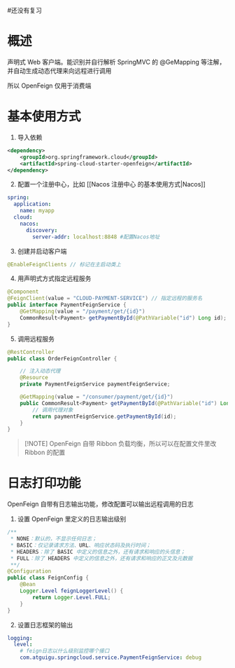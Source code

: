 #还没有复习 

# 概述

声明式 Web 客户端。能识别并自行解析 SpringMVC 的 @GeMapping 等注解，并自动生成动态代理来向远程进行调用

所以 OpenFeign 仅用于消费端


# 基本使用方式

1. 导入依赖

```xml
<dependency>
    <groupId>org.springframework.cloud</groupId>
    <artifactId>spring-cloud-starter-openfeign</artifactId>
</dependency>
```

2. 配置一个注册中心，比如 [[Nacos 注册中心 的基本使用方式|Nacos]]

```yml
spring:
  application:
    name: myapp
  cloud:
    nacos:
      discovery:
        server-addr: localhost:8848 #配置Nacos地址
```

3. 创建并启动客户端

```java
@EnableFeignClients // 标记在主启动类上
```

4. 用声明式方式指定远程服务

```java
@Component
@FeignClient(value = "CLOUD-PAYMENT-SERVICE") // 指定远程的服务名
public interface PaymentFeignService {
    @GetMapping(value = "/payment/get/{id}")
    CommonResult<Payment> getPaymentById(@PathVariable("id") Long id);
}
```

5. 调用远程服务

```java
@RestController
public class OrderFeignController {

	// 注入动态代理
    @Resource
    private PaymentFeignService paymentFeignService;

    @GetMapping(value = "/consumer/payment/get/{id}")
    public CommonResult<Payment> getPaymentById(@PathVariable("id") Long id) {
	    // 调用代理对象
        return paymentFeignService.getPaymentById(id);
    }
}

```


> [!NOTE] OpenFeign 自带 Ribbon 负载均衡，所以可以在配置文件里改 Ribbon 的配置


# 日志打印功能

OpenFeign 自带有日志输出功能，修改配置可以输出远程调用的日志

1. 设置 OpenFeign 里定义的日志输出级别

```java
/**
 * NONE：默认的，不显示任何日志；
 * BASIC：仅记录请求方法、URL、响应状态码及执行时间；
 * HEADERS：除了 BASIC 中定义的信息之外，还有请求和响应的头信息；
 * FULL：除了 HEADERS 中定义的信息之外，还有请求和响应的正文及元数据
 **/
@Configuration
public class FeignConfig {
    @Bean
    Logger.Level feignLoggerLevel() {
        return Logger.Level.FULL;
    }
}
```

2. 设置日志框架的输出

```yml
logging:
  level:
    # feign日志以什么级别监控哪个接口
    com.atguigu.springcloud.service.PaymentFeignService: debug
```
